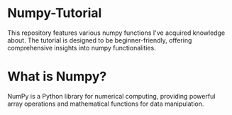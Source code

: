 # Numpy-Tutorial

This repository features various numpy functions I've acquired knowledge about. The tutorial is designed to be beginner-friendly, offering comprehensive insights into numpy functionalities.

# What is Numpy?

NumPy is a Python library for numerical computing, providing powerful array operations and mathematical functions for data manipulation.
